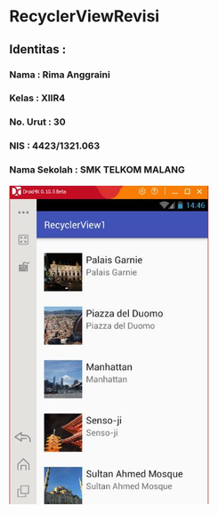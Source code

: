 # RecyclerViewRevisi

<h2><b> Identitas : </b></h2>

<h3><b>Nama : Rima Anggraini</b></h3>

<h3><b>Kelas : XIIR4<b></h3>

<h3><b>No. Urut : 30<b></h3>

<h3><b>NIS : 4423/1321.063</b></h3>

<h3><b>Nama Sekolah : SMK TELKOM MALANG</b></h3>

![Screnshoot](a.png)
